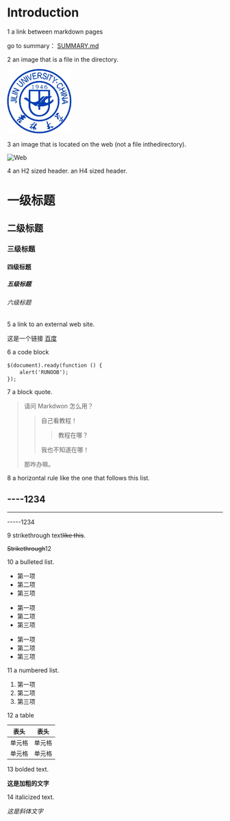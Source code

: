 # Introduction
1 a link between markdown pages
 
go to summary： [SUMMARY.md](C:/Users/shihe/Documents/git/SUMMARY.md) 

2 an image that is a file in the directory.

<img src="./jlu.jpg" width="auto" height="150">

3 an image that is located on the web (not a file inthedirectory). 

![Web](https://encrypted-tbn0.gstatic.com/images?q=tbn:ANd9GcT5TjFGsf_AGGscBk5Fte2NSoKnUXHmd7406WryASPfJQ&s)

4  an H2 sized header. an H4 sized header.

# 一级标题
## 二级标题
### 三级标题
#### 四级标题
##### 五级标题
###### 六级标题
5 a link to an external web site.

这是一个链接 [百度](https://www.baidu.com)

6 a code block
```
$(document).ready(function () {
    alert('RUNOOB');
});
```
7 a block quote.
>  请问  Markdwon  怎么用？
>>  自己看教程！  
>>>  教程在哪？  
>>  
>>  我也不知道在哪！  
>
>  那咋办嘛。  

8 a horizontal rule like the one that follows this list.

----1234
---
- - -
-----1234

9 strikethrough text~~like this~~.

~~Strikethrough~~12

10 a bulleted list.
* 第一项
* 第二项
* 第三项

+ 第一项
+ 第二项
+ 第三项


- 第一项
- 第二项
- 第三项

11 a numbered list.
1. 第一项
2. 第二项
3. 第三项

12 a table

|  表头   | 表头  |
|  ----  | ----  |
| 单元格  | 单元格 |
| 单元格  | 单元格 |

13 bolded text.

**这是加粗的文字** 

14 italicized text.

*这是斜体文字* 
